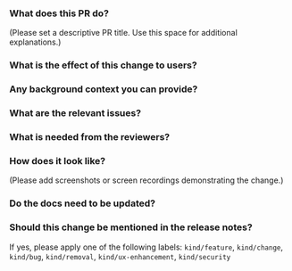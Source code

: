 ### What does this PR do?

(Please set a descriptive PR title. Use this space for additional explanations.)

### What is the effect of this change to users?

### Any background context you can provide?

### What are the relevant issues?

### What is needed from the reviewers?

### How does it look like?

(Please add screenshots or screen recordings demonstrating the change.)

### Do the docs need to be updated?

### Should this change be mentioned in the release notes?

If yes, please apply one of the following labels: `kind/feature`, `kind/change`, `kind/bug`, `kind/removal`, `kind/ux-enhancement`, `kind/security`
